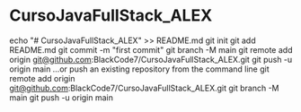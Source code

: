 # CursoJavaFullStack_ALEX

echo "# CursoJavaFullStack_ALEX" >> README.md
git init
git add README.md
git commit -m "first commit"
git branch -M main
git remote add origin git@github.com:BlackCode7/CursoJavaFullStack_ALEX.git
git push -u origin main
…or push an existing repository from the command line
git remote add origin git@github.com:BlackCode7/CursoJavaFullStack_ALEX.git
git branch -M main
git push -u origin main
